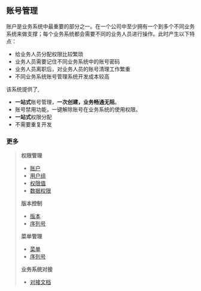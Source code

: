 账号管理
-------
账户是业务系统中最重要的部分之一。在一个公司中至少拥有一个到多个不同业务系统来做支撑；每个业务系统都会需要不同的业务人员进行操作。此时产生以下特点：
*   给业务人员分配权限比较繁琐
*   业务人员需要记住不同业务系统中的账号密码
*   业务人员离职后，对业务人员的账号清理工作繁重
*   不同业务系统账号管理系统开发成本较高

该系统提供了,
*   **一站式**账号管理，**一次创建，业务畅通无阻**。
*   账号禁用功能，一键解除账号在业务系统的使用权限。
*   **一站式**权限分配
*   不需要重复开发

### 更多
>   **权限管理**
>   *   [账户](docs/AuthUser.md)
>   *   [用户组](docs/AuthGroup.md)
>   *   [权限值](docs/AuthRule.md)
>   *   [数据权限](docs/Department.md)
>
>   **版本控制**
>   *   [版本](docs/Version.md)
>   *   [序列号](docs/License.md)
>
>   **菜单管理**
>   *   [菜单](docs/Menu.md)
>   *   [序列号](docs/License.md)
>
>   **业务系统对接**
>   *   [对接文档](docs/deploy/Deploy.md)